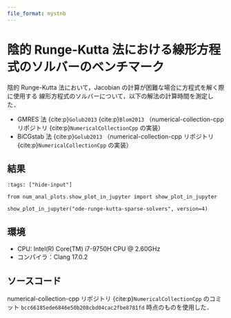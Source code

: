 ```yaml
---
file_format: mystnb
---
```


# 陰的 Runge-Kutta 法における線形方程式のソルバーのベンチマーク

陰的 Runge-Kutta 法において，Jacobian の計算が困難な場合に方程式を解く際に使用する
線形方程式のソルバーについて，以下の解法の計算時間を測定した．

- GMRES 法 {cite:p}`Golub2013` {cite:p}`Blom2013`
  （numerical-collection-cpp リポジトリ {cite:p}`NumericalCollectionCpp` の実装）
- BiCGstab 法 {cite:p}`Golub2013`
  （numerical-collection-cpp リポジトリ {cite:p}`NumericalCollectionCpp` の実装）

## 結果

```{code-cell}
:tags: ["hide-input"]

from num_anal_plots.show_plot_in_jupyter import show_plot_in_jupyter

show_plot_in_jupyter("ode-runge-kutta-sparse-solvers", version=4)
```

## 環境

- CPU: Intel(R) Core(TM) i7-9750H CPU @ 2.60GHz
- コンパイラ：Clang 17.0.2

## ソースコード

numerical-collection-cpp リポジトリ {cite:p}`NumericalCollectionCpp`
のコミット `bcc66185ede6846e50b208cbd04cac2fbe8781fd` 時点のものを使用した．
